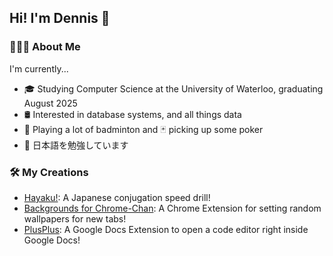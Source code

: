 ## Hi! I'm Dennis 👋
### 👨🏻‍💻 About Me
I'm currently...
* 🎓 Studying Computer Science at the University of Waterloo, graduating August 2025 
* 🛢 Interested in database systems, and all things data
* 🏸 Playing a lot of badminton and 🃏 picking up some poker
* 🎌 日本語を勉強しています
### 🛠 My Creations
* [Hayaku!](https://www.hayaku.app/): A Japanese conjugation speed drill!
* [Backgrounds for Chrome-Chan](https://chrome.google.com/webstore/detail/backgrounds-for-chrome-ch/pehkblbamonighkbeeblaolnpcdpegoe?hl=en&authuser=1): A Chrome Extension for setting random wallpapers for new tabs!
* [PlusPlus](https://workspace.google.com/marketplace/app/plusplus/441509248986): A Google Docs Extension to open a code editor right inside Google Docs!
<!--
**Dennp333/Dennp333** is a ✨ _special_ ✨ repository because its `README.md` (this file) appears on your GitHub profile.

Here are some ideas to get you started:

- 🔭 I’m currently working on ...
- 🌱 I’m currently learning ...
- 👯 I’m looking to collaborate on ...
- 🤔 I’m looking for help with ...
- 💬 Ask me about ...
- 📫 How to reach me: ...
- 😄 Pronouns: ...
- ⚡ Fun fact: ...
-->
